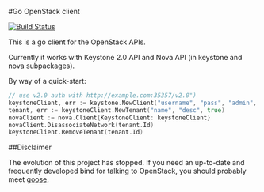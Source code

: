 #Go OpenStack client

[![Build Status](https://secure.travis-ci.org/globocom/go-openstack.png?branch=master)](http://travis-ci.org/globocom/go-openstack)

This is a go client for the OpenStack APIs.

Currently it works with Keystone 2.0 API and Nova API (in keystone and nova
subpackages).

By way of a quick-start:

```go
// use v2.0 auth with http://example.com:35357/v2.0")
keystoneClient, err := keystone.NewClient("username", "pass", "admin", "http://example.com:35357/v2.0")
tenant, err := keystoneClient.NewTenant("name", "desc", true)
novaClient := nova.Client{KeystoneClient: keystoneClient}
novaClient.DisassociateNetwork(tenant.Id)
keystoneClient.RemoveTenant(tenant.Id)
```

##Disclaimer

The evolution of this project has stopped. If you need an up-to-date and
frequently developed bind for talking to OpenStack, you should probably meet
[goose](http://launchpad.net/goose).

